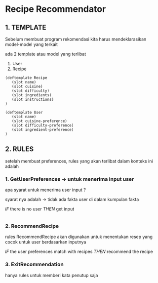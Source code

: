 # Recipe Recommendator

## 1. TEMPLATE
Sebelum membuat program rekomendasi kita harus
mendeklarasikan model-model yang terkait

ada 2 template atau model yang terlibat 
1. User
1. Recipe

```jess
(deftemplate Recipe
   (slot name)
   (slot cuisine)
   (slot difficulty)
   (slot ingredients)
   (slot instructions)
)

(deftemplate User
   (slot name)
   (slot cuisine-preference)
   (slot difficulty-preference)
   (slot ingredient-preference)
)
```

## 2. RULES
setelah membuat preferences, rules yang akan terlibat
dalam konteks ini adalah

### 1. GetUserPreferences -> untuk menerima input user
apa syarat untuk menerima user input ?

syarat nya adalah -> tidak ada fakta user di dalam kumpulan fakta

*IF* there is no user *THEN* get input

``` jess

```

### 2. RecommendRecipe
rules RecommendRecipe akan digunakan untuk menentukan
resep yang cocok untuk user berdasarkan inputnya

*IF* the user preferences match with recipes *THEN*
recommend the recipe

### 3. ExitRecommendation
hanya rules untuk memberi kata penutup saja
